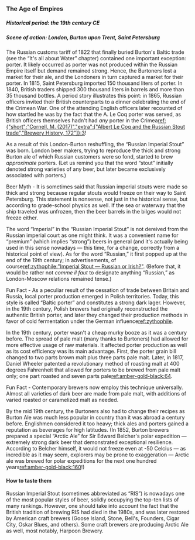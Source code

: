 ### The Age of Empires
##### Historical period: the 19th century CE
##### Scene of action: London, Burton upon Trent, Saint Petersburg

The Russian customs tariff of 1822 that finally buried Burton's Baltic trade (see the “It's all about Water” chapter) contained one important exception: porter. It likely occurred as porter was not produced within the Russian Empire itself but demand remained strong. Hence, the Burtoners lost a market for their ale, and the Londoners in turn captured a market for their porter. In 1815, Saint Petersburg imported 150 thousand liters of porter. In 1840, British traders shipped 300 thousand liters in barrels and  more than 35 thousand bottles. A period story illustrates this point: in 1865, Russian officers invited their British counterparts to a dinner celebrating the end of the Crimean War. One of the attending English officers later recounted of how startled he was by the fact that the A. Le Coq porter was served, as British officers themselves hadn't had *any* porter in the Crimea[ref:{"short":"Cornell, M. (2017)","extra":["Albert Le Coq and the Russian Stout trade","Brewery History, 172"]}:3](http://www.breweryhistory.com/journal/archive/172/LeCoq.pdf)!

As a result of this London-Burton reshuffling, the “Russian Imperial Stout” was born. London beer makers, trying to reproduce the thick and strong Burton ale of which Russian customers were so fond, started to brew *approximate* porters. (Let us remind you that the word “stout” initially denoted strong varieties of any beer, but later became exclusively associated with porters.)

Beer Myth - It is sometimes said that Russian imperial stouts were made so thick and strong because regular stouts would freeze on their way to Saint Petersburg. This statement is nonsense, not just in the historical sense, but according to grade-school physics as well. If the sea or waterway that the ship traveled was unfrozen, then the beer barrels in the bilges would not freeze either.

The word “Imperial” in the “Russian Imperial Stout” is not dereived from the Russian imperial court as one might think. It was a convenient name for “premium” (which implies “strong”) beers in general (and it's actually being used in this sense nowadays — this time, for a change, correctly from a historical point of view). As for the word “Russian,” it first popped up at the end of the 19th century; in advertisements, of course[ref:zythophile:"Imperial Stout — Russian or Irish?"](https://zythophile.co.uk/2011/06/26/imperial-stout-russian-or-irish/). (Before that, it would be rather not *comme il faut* to designate anything “Russian,” as London-Moscow relations remained tense.)

Fun Fact - As a peculiar result of the cessation of trade between Britain and Russia, local porter production emerged in Polish territories. Today, this style is called “Baltic porter” and constitutes a strong dark lager. However, in the 19th century, Polish brewers had originally reconstructed the authentic British porter, and later they changed their production methods in favor of cold fermentation under the German influence[ref:zythophile](https://zythophile.co.uk/2021/01/16/its-baltic-porter-day-a-good-excuse-for-punching-a-few-baltic-porter-myths-in-the-face/).

In the 19th century, porter wasn't a cheap murky booze as it was a century before. The spread of pale malt (many thanks to Burtoners) had allowed for more effective usage of raw materials. It affected porter production as well as its cost efficiency was its main advantage. First, the porter grain bill changed to two parts brown malt plus three parts pale malt. Later, in 1817, Daniel Wheeler patented a revolutionary method of roasting malt at 400 degrees Fahrenheit that allowed for porters to be brewed from pale malt only; one part roasted and seven parts pale[ref:amber-gold-black:64]().

Fun Fact - Contemporary brewers now employ this technique universally. Almost all varieties of dark beer are made from pale malt, with additions of varied roasted or caramelized malt as needed.

By the mid 19th century, the Burtoners also had to change their recipes as Burton Ale was much less popular in country than it was abroad a century before. Englishmen considered it too heavy; thick ales and porters gained a reputation as beverages for high latitudes. (In 1852, Burton brewers prepared a special “Arctic Ale” for Sir Edward Belcher's polar expedition — extremely strong dark beer that demonstrated exceptional resilience. According to Belcher himself, it would not freeze even at -50 Celcius — as incredible as it may seem, explorers may be prone to exaggeration — Arctic ale was brewed for polar expeditions for the next one hundred years[ref:amber-gold-black:160]()!)

#### How to taste them

Russian Imperial Stout (sometimes abbreviated as “RIS”) is nowadays one of the most popular styles of beer, solidly occupying the top-ten lists of many rankings. However, one should take into account the fact that the British tradition of brewing RIS had died in the 1980s, and was later restored by American craft brewers (Goose Island, Stone, Bell's, Founders, Cigar City, Oskar Blues, and others). Some craft brewers are producing Arctic Ale as well, most notably, Harpoon Brewery.